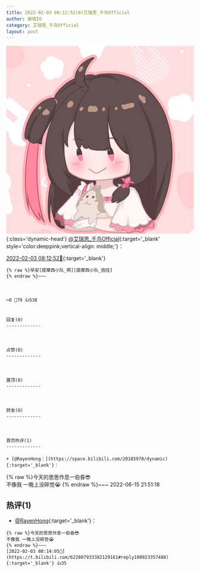 ```yaml
---
title: 2022-02-03 08:12:52(0)艾瑞思_千鸟Official
author: 御坂IO
category: 艾瑞思_千鸟Official
layout: post
---
```


![img](/images/7e08840c56f251de28bdf766b647bd5fe9a5d50a.jpg){:class='dynamic-head'}
[@艾瑞思_千鸟Official](https://space.bilibili.com/1090010845/dynamic){:target='_blank' style='color:deeppink;vertical-align: middle;'}：

[2022-02-03 08:12:52🔗](https://t.bilibili.com/622807933382129161){:target='_blank'}

~~~
{% raw %}早安[提摩西小队_啊][提摩西小队_抱住]
{% endraw %}~~~



↪️0 💬79 👍538


回复(0)
-------------



点赞(0)
-------------



置顶(0)
-------------



转发(0)
-------------



首页热评(1)
-------------

+ [@RayenHong：](https://space.bilibili.com/20185970/dynamic){:target='_blank'}：
~~~
{% raw %}今天的思思作息一伯昏😎  
不像我 一晚上没碎觉😭
{% endraw %}~~~
2022-06-15 21:51:18


热评(1)
-------------

+ [@RayenHong](https://space.bilibili.com/20185970/dynamic){:target='_blank'}：
~~~
{% raw %}今天的思思作息一伯昏😎  
不像我 一晚上没碎觉😭
{% endraw %}~~~
[2022-02-03 08:14:05🔗](https://t.bilibili.com/622807933382129161#reply100923357488){:target='_blank'} 👍35


